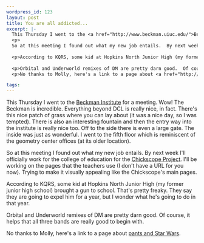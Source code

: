 ```yaml
--- 
wordpress_id: 123
layout: post
title: You are all addicted...
excerpt: |-
  This Thursday I went to the <a href="http://www.beckman.uiuc.edu/">Beckman Institute</a> for a meeting.  Wow!  The Beckman is incredible.  Everything beyond DCL is really nice, in fact.  There's this nice patch of grass where you can lay about (it was a nice day, so I was tempted).  There is also an interesting fountain and then the entry way into the institute is really nice too.  Off to the side there is even a large gate.  The inside was just as wonderful.  I went to the fifth floor which is reminiscent of the geometry center offices (at its older location).
  <p>
  So at this meeting I found out what my new job entails.  By next week I'll officially work for the college of education for the <a href="http://chickscope.beckman.uiuc.edu/">Chickscope Project</a>.  I'll be working on the pages that the teachers use (I don't have a URL for you now).  Trying to make it visually appealing like the Chickscope's main pages.
  
  <p>According to KQRS, some kid at Hopkins North Junior High (my former junior high school) brought a gun to school.   That's pretty freaky.  They say they are going to expel him for a year, but I wonder what he's going to do in that year.
  
  <p>Orbital and Underworld remixes of DM are pretty darn good.  Of course, it helps that all three bands are really good to begin with.
  <p>No thanks to Molly, here's a link to a page about <a href="http://wso.williams.edu/~rfoxwell/starwars/SWPants.htm">pants and Star Wars</a>.

tags: 
---
```


This Thursday I went to the <a href="http://www.beckman.uiuc.edu/">Beckman Institute</a> for a meeting.  Wow!  The Beckman is incredible.  Everything beyond DCL is really nice, in fact.  There's this nice patch of grass where you can lay about (it was a nice day, so I was tempted).  There is also an interesting fountain and then the entry way into the institute is really nice too.  Off to the side there is even a large gate.  The inside was just as wonderful.  I went to the fifth floor which is reminiscent of the geometry center offices (at its older location).
<p>
So at this meeting I found out what my new job entails.  By next week I'll officially work for the college of education for the <a href="http://chickscope.beckman.uiuc.edu/">Chickscope Project</a>.  I'll be working on the pages that the teachers use (I don't have a URL for you now).  Trying to make it visually appealing like the Chickscope's main pages.

<p>According to KQRS, some kid at Hopkins North Junior High (my former junior high school) brought a gun to school.   That's pretty freaky.  They say they are going to expel him for a year, but I wonder what he's going to do in that year.

<p>Orbital and Underworld remixes of DM are pretty darn good.  Of course, it helps that all three bands are really good to begin with.
<p>No thanks to Molly, here's a link to a page about <a href="http://wso.williams.edu/~rfoxwell/starwars/SWPants.htm">pants and Star Wars</a>.
